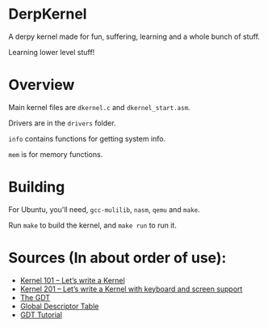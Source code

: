 # DerpKernel

A derpy kernel made for fun, suffering, learning and a whole bunch of stuff.

Learning lower level stuff!

# Overview

Main kernel files are `dkernel.c` and `dkernel_start.asm`.

Drivers are in the `drivers` folder.

`info` contains functions for getting system info.

`mem` is for memory functions.

# Building

For Ubuntu, you'll need, `gcc-mulilib`, `nasm`, `qemu` and `make`. 

Run `make` to build the kernel, and `make run` to run it.

# Sources (In about order of use):


* [Kernel 101 – Let’s write a Kernel](http://arjunsreedharan.org/post/82710718100/kernel-101-lets-write-a-kernel)
* [Kernel 201 – Let’s write a Kernel with keyboard and screen support](http://arjunsreedharan.org/post/99370248137/kernel-201-lets-write-a-kernel-with-keyboard)
* [The GDT](http://www.osdever.net/bkerndev/Docs/gdt.htm)
* [Global Descriptor Table](http://wiki.osdev.org/Global_Descriptor_Table)
* [GDT Tutorial](http://wiki.osdev.org/GDT_Tutorial)
